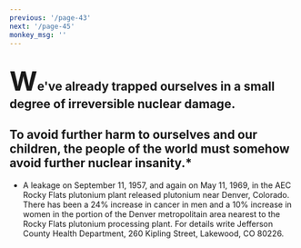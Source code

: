 ```yaml
---
previous: '/page-43'
next: '/page-45'
monkey_msg: ''
---
```


## <span style="font-size:47px;">W</span>e've already trapped ourselves in a small degree of irreversible nuclear damage.
## To avoid further harm to ourselves and our children, the people of the world must somehow avoid further nuclear insanity.*
* A leakage on September 11, 1957, and again on May 11, 1969, in the AEC Rocky Flats plutonium plant released plutonium near Denver, Colorado. There has been a 24% increase in cancer in men and a 10% increase in women in the portion of the Denver metropolitain area nearest to the Rocky Flats plutonium processing plant. For details write Jefferson County Health Department, 260 Kipling Street, Lakewood, CO 80226.
